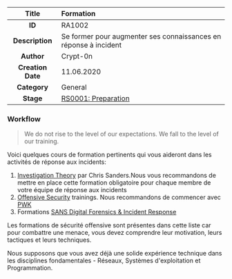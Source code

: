 | Title                       | Formation         |
|:---------------------------:|:--------------------|
| **ID**                      | RA1002            |
| **Description**             | Se former pour augmenter ses connaissances en réponse à incident|
| **Author**                  | Crypt-0n       |
| **Creation Date**           | 11.06.2020 |
| **Category**                | General      |
| **Stage**                   |[RS0001: Preparation](../Response_Stages/RS0001.md)| 

### Workflow

> We do not rise to the level of our expectations. We fall to the level of our training.  

Voici quelques cours de formation pertinents qui vous aideront dans les activités de réponse aux incidents:

1. [Investigation Theory](https://chrissanders.org/training/investigationtheory/) par Chris Sanders.Nous vous recommandons de mettre en place cette formation obligatoire pour chaque membre de votre équipe de réponse aux incidents
2. [Offensive Security](https://www.offensive-security.com/courses-and-certifications/) trainings. Nous recommandons de commencer avec  [PWK](https://www.offensive-security.com/pwk-oscp/)  
3. Formations [SANS Digital Forensics & Incident Response](https://digital-forensics.sans.org/training/courses)  

Les formations de sécurité offensive sont présentes dans cette liste car pour combattre une menace, vous devez comprendre leur motivation, leurs tactiques et leurs techniques.

Nous supposons que vous avez déjà une solide expérience technique dans les disciplines fondamentales - Réseaux, Systèmes d'exploitation et Programmation.
